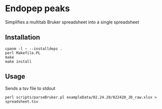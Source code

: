 # Endopep peaks

Simplifies a multitab Bruker spreadsheet into a single spreadsheet

## Installation

    cpanm -l ~ --installdeps .
    perl Makefile.PL
    make
    make install

## Usage

Sends a tsv file to stdout

    perl scripts/parseBruker.pl exampleData/02.24.20/022420_JD_raw.xlsx > spreadsheet.tsv

